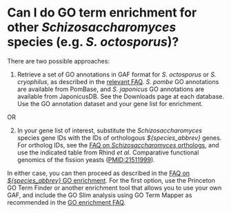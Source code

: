 # Can I do GO term enrichment for other *Schizosaccharomyces* species (e.g. *S. octosporus*)?
<!-- pombase_categories: Finding data,Tools and resources,Using ontologies -->

There are two possible approaches:

1. Retrieve a set of GO annotations in GAF format for 
*S. octosporus* or *S. cryophilus*, as described in the 
[relevant FAQ](/faq/how-can-i-find-go-annotations-other-schizosaccharomyces-species-e.g.-s.-japonicus).
*S. pombe* GO annotations are available from PomBase, and *S. japonicus* GO annotations are available from JaponicusDB. See the Downloads page at each database.
Use the GO annotation dataset and your gene list for enrichment.

OR

2. In your gene list of interest, substitute the *Schizosaccharomyces*
species gene IDs with the IDs of orthologous *${species_abbrev}* genes. For
ortholog IDs, see the
[FAQ on *Schizosaccharomyces* orthologs](/faq/how-can-i-find-orthologs-between-s.-pombe-and-other-schizosaccharomyces-species),
and use the indicated table from Rhind *et al.* Comparative functional
genomics of the fission yeasts
([PMID:21511999](http://www.ncbi.nlm.nih.gov/pubmed?term=21511999)).

In either case, you can then proceed as described in the 
[FAQ on *${species_abbrev}* GO enrichment](/faq/how-can-i-find-significant-shared-go-annotations-genes-list).
For the first option, use the Princeton GO Term Finder or another
enrichment tool that allows you to use your own GAF, and include the GO
Slim analysis using GO Term Mapper as recommended in the 
[GO enrichment FAQ](/faq/how-can-i-find-significant-shared-go-annotations-genes-list).


